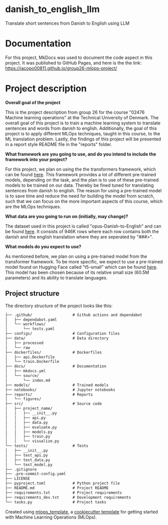 # danish_to_english_llm

Translate short sentences from Danish to English using LLM

# Documentation

For this project, MkDocs was used to document the code aspect in this project. It was published to GitHub Pages, and here is the the link: https://jacopo00811.github.io/group26-mlops-project/ 

# Project description
**Overall goal of the project**

This is the project description from group 26 for the course "02476 Machine learning operations" at the Technical University of Denmark. The overall goal of this project is to train a machine learning system to translate sentences and words from danish to english. Additionally, the goal of this project is to apply different MLOps techniques, taught in this course, to the ML translation problem. Lastly, the findings of this project will be presented in a report style README file in the "reports" folder.

**What framework are you going to use, and do you intend to include the framework into your project?**

For this project, we plan on using the the transformers framework, which can be found [here](https://github.com/huggingface/transformers). This framework provides a lot of different pre-trained models, depending on the task, and the plan is to use of these pre-trained models to be trained on our data. Thereby be fined tuned for translating sentences from danish to english. The reason for using a pre-trained model is to save time and reduce the need for building the model from scratch, such that we can focus on the more important aspects of this course, which are the MLOps techniques.

**What data are you going to run on (initially, may change)?**

The dataset used in this project is called "opus-Danish-to-English" and can be found [here](https://huggingface.co/datasets/kaitchup/opus-Danish-to-English). It consists of 946K rows where each row contains both the danish and the english translation where they are seperated by "###>".

**What models do you expect to use?**

As mentioned before, we plan on using a pre-trained model from the transformer framework. To be more specific, we expect to use a pre-trained model found on Hugging Face called "t5-small" which can be found [here](https://huggingface.co/google-t5/t5-small). This model has been chosen because of its relative small size (60.5M parameters) and its ability to translate languages.

## Project structure

The directory structure of the project looks like this:
```txt
├── .github/                  # Github actions and dependabot
│   ├── dependabot.yaml
│   └── workflows/
│       └── tests.yaml
├── configs/                  # Configuration files
├── data/                     # Data directory
│   ├── processed
│   └── raw
├── dockerfiles/              # Dockerfiles
│   ├── api.Dockerfile
│   └── train.Dockerfile
├── docs/                     # Documentation
│   ├── mkdocs.yml
│   └── source/
│       └── index.md
├── models/                   # Trained models
├── notebooks/                # Jupyter notebooks
├── reports/                  # Reports
│   └── figures/
├── src/                      # Source code
│   ├── project_name/
│   │   ├── __init__.py
│   │   ├── api.py
│   │   ├── data.py
│   │   ├── evaluate.py
│   │   ├── models.py
│   │   ├── train.py
│   │   └── visualize.py
└── tests/                    # Tests
│   ├── __init__.py
│   ├── test_api.py
│   ├── test_data.py
│   └── test_model.py
├── .gitignore
├── .pre-commit-config.yaml
├── LICENSE
├── pyproject.toml            # Python project file
├── README.md                 # Project README
├── requirements.txt          # Project requirements
├── requirements_dev.txt      # Development requirements
└── tasks.py                  # Project tasks
```


Created using [mlops_template](https://github.com/SkafteNicki/mlops_template),
a [cookiecutter template](https://github.com/cookiecutter/cookiecutter) for getting
started with Machine Learning Operations (MLOps).
